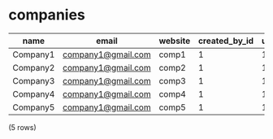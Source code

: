 companies
=========

|   name   |       email        | website | created_by_id | updated_by_id |
|----------|--------------------|---------|---------------|---------------|
| Company1 | company1@gmail.com | comp1   | 1             | 1             |
| Company2 | company1@gmail.com | comp2   | 1             | 1             |
| Company3 | company1@gmail.com | comp3   | 1             | 1             |
| Company4 | company1@gmail.com | comp4   | 1             | 1             |
| Company5 | company1@gmail.com | comp5   | 1             | 1             |
(5 rows)

